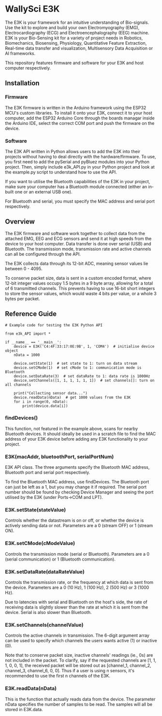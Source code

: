 # WallySci E3K
The E3K is your framework for an intuitive understanding of Bio-signals. Use the kit to explore and build your own Electromyography (EMG), Electrocardiography (ECG) and Electroencephalography (EEG) machine. E3K is your Bio-Sensing kit for a variety of project needs in Robotics, Biomechanics, Biosensing, Physiology, Quantitative Feature Extraction, Real-time data transfer and visualization, Multisensory Data Acquisition or AI frameworks.

This repository features firmware and software for your E3K and host computer respectively. 

## Installation
### Firmware 
The E3K firmware is written in the Arduino framework using the ESP32 MCU's custom libraries. To install it onto your E3K, connect it to your host computer, add the ESP32 Arduino Core through the boards managar inside the Arduino IDE, select the correct COM port and push the firmware on the device. 

### Software 
The E3K API written in Python allows users to add the E3K into their projects without having to deal directly with the hardware/firmware. To use, you first need to add the pySerial and pyBluez modules into your Python project. Then, simply include e3k_API.py in your Python project and look at the example.py script to understand how to use the API. 

If you want to utilise the Bluetooth capabilities of the E3K in your project, make sure your computer has a Bluetooth module connected (either an in-built one or an external USB one). 

For Bluetooth and serial, you must specify the MAC address and serial port respectively. 

## Overview
The E3K firmware and software work together to collect data from the attached EMG, EEG and ECG sensors and send it at high speeds from the device to your host computer. Data transfer is done over serial (USB) and Bluetooth. The transmission mode, transmission rate and active channels can all be configured through the API. 

The E3K collects data through its 12-bit ADC, meaning sensor values lie between 0 - 4095.

To conserve packet size, data is sent in a custom encoded format, where 12-bit integer values occupy 1.5 bytes in a 9 byte array, allowing for a total of 6 transmitted channels. This prevents having to use 16-bit short integers to store the sensor values, which would waste 4 bits per value, or a whole 3 bytes per packet. 

## Reference Guide 
```
# Example code for testing the E3K Python API

from e3k_API import *

if __name__ == '__main__':
    device = E3K('C4:4F:33:17:0E:9B', 1, 'COM4')  # initialise device object
    nData = 1000

    device.setState(1)  # set state to 1: turn on data stream
    device.setCMode(1)  # set cMode to 1: communication mode is Bluetooth
    device.setDataRate(3)  # set dataRate to 1: data rate is 1000Hz
    device.setChannels([1, 1, 1, 1, 1, 1])  # set channels[]: turn on all channels

    print("Collecting sensor data...")
    device.readData(nData)  # get 1000 values from the E3K
    for i in range(0, nData):
        print(device.data[i])
```
### findDevices()
This function, not featured in the example above, scans for nearby Bluetooth devices. It should ideally be used in a scratch file to find the MAC address of your E3K device before adding any E3K functionality to your project. 

### E3K(macAddr, bluetoothPort, serialPortNum)
E3K API class. The three arguments specify the Bluetooth MAC address, Bluetooth port and serial port respectively. 

To find the Bluetooth MAC address, use findDevices. The Bluetooth port can just be left as a 1, but you may change it if required. The serial port number should be found by checking Device Manager and seeing the port utilised by the E3K (under Ports->COM and LPT). 

### E3K.setState(stateValue)
Controls whether the datastream is on or off, or whether the device is actively sending data or not. Parameters are a 0 (stream OFF) or 1 (stream ON). 

### E3K.setCMode(cModeValue)
Controls the transmission mode (serial or Bluetooth). Parameters are a 0 (serial communication) or 1 (Bluetooth communication).

### E3K.setDataRate(dataRateValue)
Controls the transmission rate, or the frequency at which data is sent from the device. Parameters are a 0 (10 Hz), 1 (100 Hz), 2 (500 Hz) or 3 (1000 Hz). 

Due to latencies with serial and Bluetooth on the host's side, the rate of receiving data is slightly slower than the rate at which it is sent from the device. Serial is also slower than Bluetooth.

### E3K.setChannels(channelValue)
Controls the active channels in transmission. The 6-digit argument array can be used to specify which channels the users wants active (1) or inactive (0). 

Note that to conserve packet size, inactive channels' readings (ie., 0s) are not included in the packet. To clarify, say if the requested channels are [1, 1, 1, 0, 0, 1], the received packet will be stored out as [channel_1, channel_2, channel_3, channel_6, 0, 0]. Thus if a user is using n sensors, it's recommended to use the first n channels of the E3K. 

### E3K.readData(nData)
This is the function that actually reads data from the device. The parameter nData specifies the number of samples to be read. The samples will all be stored in E3K.data. 

